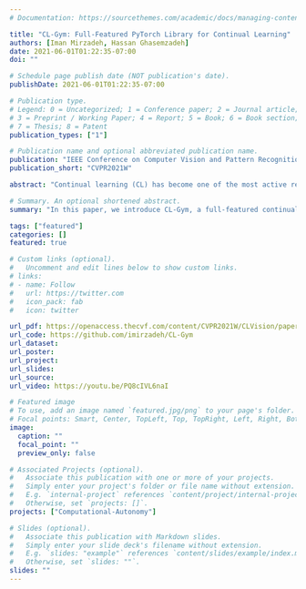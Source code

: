 ```yaml
---
# Documentation: https://sourcethemes.com/academic/docs/managing-content/

title: "CL-Gym: Full-Featured PyTorch Library for Continual Learning"
authors: [Iman Mirzadeh, Hassan Ghasemzadeh]
date: 2021-06-01T01:22:35-07:00
doi: ""

# Schedule page publish date (NOT publication's date).
publishDate: 2021-06-01T01:22:35-07:00

# Publication type.
# Legend: 0 = Uncategorized; 1 = Conference paper; 2 = Journal article;
# 3 = Preprint / Working Paper; 4 = Report; 5 = Book; 6 = Book section;
# 7 = Thesis; 8 = Patent
publication_types: ["1"]

# Publication name and optional abbreviated publication name.
publication: "IEEE Conference on Computer Vision and Pattern Recognition (CVPR) Workshops, 2021"
publication_short: "CVPR2021W"

abstract: "Continual learning (CL) has become one of the most active research venues within the artificial intelligence community in recent years. Given the significant amount of attention paid to continual learning, the need for a library that facilitates both research and development in this field is more visible than ever. However, CL algorithms' codes are currently scattered over isolated repositories written with different frameworks, making it difficult for researchers and practitioners to work with various CL algorithms and benchmarks using the same interface. In this paper, we introduce CL-Gym, a full-featured continual learning library that overcomes this challenge and accelerates the research and development. In addition to the necessary infrastructure for running end-to-end continual learning experiments, CL-Gym includes benchmarks for various CL scenarios and several state-of-the-art CL algorithms. In this paper, we present the architecture, design philosophies, and technical details behind CL-Gym."

# Summary. An optional shortened abstract.
summary: "In this paper, we introduce CL-Gym, a full-featured continual learning library that overcomes this challenge and accelerates the research and development. Please find the project documentation here: https://cl-gym.readthedocs.io/en/latest/"

tags: ["featured"]
categories: []
featured: true

# Custom links (optional).
#   Uncomment and edit lines below to show custom links.
# links:
# - name: Follow
#   url: https://twitter.com
#   icon_pack: fab
#   icon: twitter

url_pdf: https://openaccess.thecvf.com/content/CVPR2021W/CLVision/papers/Mirzadeh_CL-Gym_Full-Featured_PyTorch_Library_for_Continual_Learning_CVPRW_2021_paper.pdf
url_code: https://github.com/imirzadeh/CL-Gym
url_dataset:
url_poster:
url_project:
url_slides:
url_source:
url_video: https://youtu.be/PQ8cIVL6naI

# Featured image
# To use, add an image named `featured.jpg/png` to your page's folder.
# Focal points: Smart, Center, TopLeft, Top, TopRight, Left, Right, BottomLeft, Bottom, BottomRight.
image:
  caption: ""
  focal_point: ""
  preview_only: false

# Associated Projects (optional).
#   Associate this publication with one or more of your projects.
#   Simply enter your project's folder or file name without extension.
#   E.g. `internal-project` references `content/project/internal-project/index.md`.
#   Otherwise, set `projects: []`.
projects: ["Computational-Autonomy"]

# Slides (optional).
#   Associate this publication with Markdown slides.
#   Simply enter your slide deck's filename without extension.
#   E.g. `slides: "example"` references `content/slides/example/index.md`.
#   Otherwise, set `slides: ""`.
slides: ""
---
```

